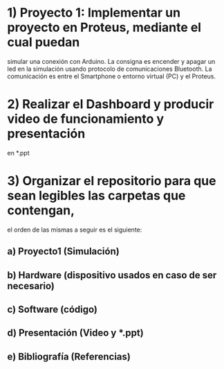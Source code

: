 # 1) Proyecto 1: Implementar un proyecto en Proteus, mediante el cual puedan
simular una conexión con Arduino. La consigna es encender y apagar un
led en la simulación usando protocolo de comunicaciones Bluetooth. La
comunicación es entre el Smartphone o entorno virtual (PC) y el Proteus.
# 2) Realizar el Dashboard y producir video de funcionamiento y presentación
en *.ppt
# 3) Organizar el repositorio para que sean legibles las carpetas que contengan,
el orden de las mismas a seguir es el siguiente:
## a) Proyecto1 (Simulación)
## b) Hardware (dispositivo usados en caso de ser necesario)
## c) Software (código)
## d) Presentación (Video y *.ppt)
## e) Bibliografía (Referencias)
